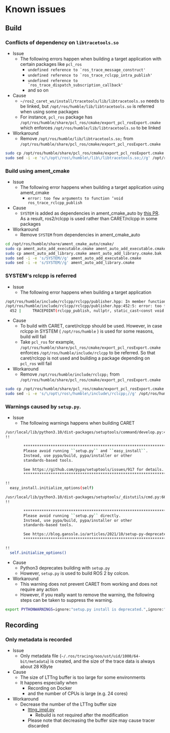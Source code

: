 # Known issues

## Build

### Conflicts of dependency on `libtracetools.so`

- Issue
  - The following errors happen when building a target application with certain packages like `pcl_ros`
    - ``undefined reference to `ros_trace_message_construct'``
    - ``undefined reference to `ros_trace_rclcpp_intra_publish'``
    - ``undefined reference to `ros_trace_dispatch_subscription_callback'``
    - and so on
- Cause
  - `~/ros2_caret_ws/install/tracetools/lib/libtracetools.so` needs to be linked, but `/opt/ros/humble/lib/libtracetools.so` is referred when using some packages
  - For instance, `pcl_ros` package has `/opt/ros/humble/share/pcl_ros/cmake/export_pcl_rosExport.cmake` which enforces `/opt/ros/humble/lib/libtracetools.so` to be linked
- Workaround
  - Remove `/opt/ros/humble/lib/libtracetools.so;` from `/opt/ros/humble/share/pcl_ros/cmake/export_pcl_rosExport.cmake`

```sh
sudo cp /opt/ros/humble/share/pcl_ros/cmake/export_pcl_rosExport.cmake /opt/ros/humble/share/pcl_ros/cmake/export_pcl_rosExport.cmake.bak
sudo sed -i -e 's/\/opt\/ros\/humble\/lib\/libtracetools.so;//g' /opt/ros/humble/share/pcl_ros/cmake/export_pcl_rosExport.cmake
```

### Build using ament_cmake

- Issue
  - The following error happens when building a target application using ament_cmake
    - `error: too few arguments to function ‘void ros_trace_rclcpp_publish`
- Cause
  - `SYSTEM` is added as dependencies in ament_cmake_auto by [this PR](https://github.com/ament/ament_cmake/commit/799183ab9bcfd9b66df0de9b644abaf8c9b78e84). As a result, ros2/rclcpp is used rather than CARET/rclcpp in some packages
- Workaround
  - Remove `SYSTEM` from dependencies in ament_cmake_auto

```sh
cd /opt/ros/humble/share/ament_cmake_auto/cmake/
sudo cp ament_auto_add_executable.cmake ament_auto_add_executable.cmake.bak
sudo cp ament_auto_add_library.cmake ament_auto_add_library.cmake.bak
sudo sed -i -e 's/SYSTEM//g' ament_auto_add_executable.cmake
sudo sed -i -e 's/SYSTEM//g' ament_auto_add_library.cmake
```

### SYSTEM's rclcpp is referred

- Issue
  - The following error happens when building a target application

```sh
/opt/ros/humble/include/rclcpp/rclcpp/publisher.hpp: In member function ‘void rclcpp::Publisher<MessageT, AllocatorT>::do_inter_process_publish(const ROSMessageType&)’:
/opt/ros/humble/include/rclcpp/rclcpp/publisher.hpp:452:5: error: too few arguments to function ‘void ros_trace_rclcpp_publish(const void*, const void*, uint64_t)’
  452 |     TRACEPOINT(rclcpp_publish, nullptr, static_cast<const void *>(&msg));
```

- Cause
  - To build with CARET, caret/rclcpp should be used. However, in case rclcpp in SYSTEM ( `/opt/ros/humble` ) is used for some reasons, build will fail
  - Take `pcl_ros` for example, `/opt/ros/humble/share/pcl_ros/cmake/export_pcl_rosExport.cmake` enforces `/opt/ros/humble/include/rclcpp` to be referred. So that caret/rclcpp is not used and building a package depending on `pcl_ros` will fail
- Workaround
  - Remove `/opt/ros/humble/include/rclcpp;` from `/opt/ros/humble/share/pcl_ros/cmake/export_pcl_rosExport.cmake`

```sh
sudo cp /opt/ros/humble/share/pcl_ros/cmake/export_pcl_rosExport.cmake /opt/ros/humble/share/pcl_ros/cmake/export_pcl_rosExport.cmake.bak2
sudo sed -i -e 's/\/opt\/ros\/humble\/include\/rclcpp;//g' /opt/ros/humble/share/pcl_ros/cmake/export_pcl_rosExport.cmake
```

### Warnings caused by `setup.py`.

- Issue
  - The following warnings happens when building CARET

```sh
/usr/local/lib/python3.10/dist-packages/setuptools/command/develop.py:40: EasyInstallDeprecationWarning: easy_install command is deprecated.
!!

        ********************************************************************************
        Please avoid running ``setup.py`` and ``easy_install``.
        Instead, use pypa/build, pypa/installer or other
        standards-based tools.

        See https://github.com/pypa/setuptools/issues/917 for details.
        ********************************************************************************

!!
  easy_install.initialize_options(self)
```

```sh
/usr/local/lib/python3.10/dist-packages/setuptools/_distutils/cmd.py:66: SetuptoolsDeprecationWarning: setup.py install is deprecated.
!!

        ********************************************************************************
        Please avoid running ``setup.py`` directly.
        Instead, use pypa/build, pypa/installer or other
        standards-based tools.

        See https://blog.ganssle.io/articles/2021/10/setup-py-deprecated.html for details.
        ********************************************************************************

!!
  self.initialize_options()
```

- Cause
  - Python3 deprecates building with `setup.py`
  - However, `setup.py` is used to build ROS 2 by colcon.
- Workaround
  - This warning does not prevent CARET from working and does not require any action
  - However, if you really want to remove the warning, the following steps can be taken to suppress the warning.

```sh
export PYTHONWARNINGS=ignore:"setup.py install is deprecated.",ignore:"easy_install command is deprecated."
```

## Recording

### Only metadata is recorded

- Issue
  - Only metadata file (`~/.ros/tracing/ooo/ust/uid/1000/64-bit/metadata`) is created, and the size of the trace data is always about 28 KByte
- Cause
  - The size of LTTng buffer is too large for some environments
  - It happens especially when
    - Recording on Docker
    - and the number of CPUs is large (e.g. 24 cores)
- Workaround
  - Decrease the number of the LTTng buffer size
    - [lttng_impl.py](https://github.com/tier4/ros2_tracing/blob/64545052077d38c770b0c6e73fad221bcaba0583/tracetools_trace/tracetools_trace/tools/lttng_impl.py#L157)
      - Rebuild is not required after the modification
    - Please note that decreasing the buffer size may cause tracer discarded
